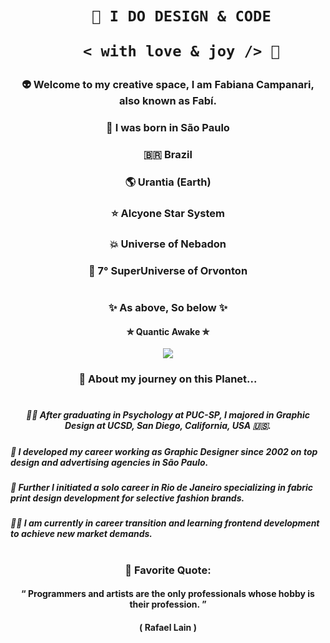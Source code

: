  <h1 align="center">  
    
        🎨 I DO DESIGN & CODE 

         < with love & joy /> 🤎  
</h1>

### <p align="center"> 👽 Welcome to my creative space, I am Fabiana Campanari, also known as Fabí. </p>

###  <p align="center"> 🏡 I was born in São Paulo </p>

###  <p align="center"> 🇧🇷 Brazil </P>

###  <p align="center"> 🌎 Urantia (Earth) </p>

###  <p align="center"> ⭐️ Alcyone Star System </p>

###  <p align="center"> 💥 Universe of Nebadon </p>

###  <p align="center"> 🔆 7° SuperUniverse of Orvonton </p>
 
#

### <p align="center"> ✨ As above, So below ✨ </p>
#### <p align="center"> ✮ Quantic Awake ✮ </p>   

<p align="center">
  <img src="https://user-images.githubusercontent.com/113218619/207962226-673d57ec-c076-47c4-8f8a-c1e57e834f6f.gif" />
</p>
                
### <p align="center"> 🚀 About my journey on this Planet... </p>

#

##### <p align="center"> 👩‍🎓  After graduating in Psychology at PUC-SP, I majored in Graphic Design at UCSD, San Diego, California, USA 🇺🇸. 

##### 🎨  I developed my career working as Graphic Designer since 2002 on top design and advertising agencies in São Paulo.

##### 👗  Further I initiated a solo career in Rio de Janeiro specializing in fabric print design development for selective fashion brands.

##### 👩‍💻  I am currently in career transition and learning frontend development to achieve new market demands.

#

###  <p align="center"> 🌟 Favorite Quote:  </p>
####  <p align="center"> “ Programmers and artists are the only professionals whose hobby is their profession. ” </p>
####  <p align="center"> ( Rafael Lain ) </p>




 
 
